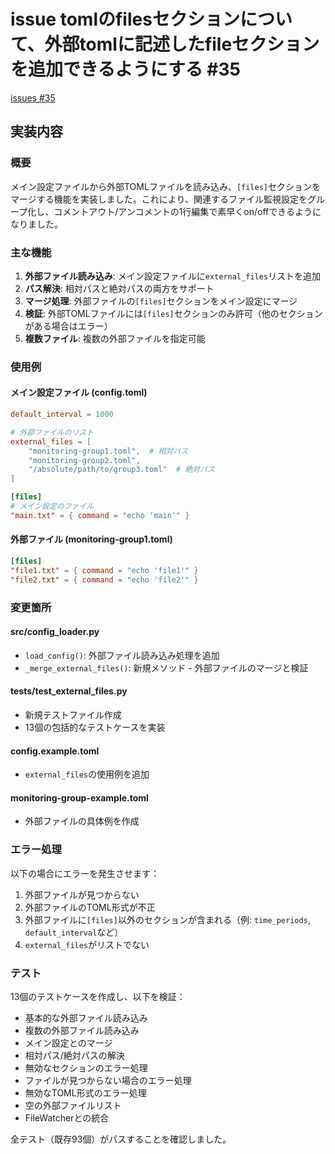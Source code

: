 # issue tomlのfilesセクションについて、外部tomlに記述したfileセクションを追加できるようにする #35
[issues #35](https://github.com/cat2151/cat-file-watcher/issues/35)

## 実装内容

### 概要

メイン設定ファイルから外部TOMLファイルを読み込み、`[files]`セクションをマージする機能を実装しました。これにより、関連するファイル監視設定をグループ化し、コメントアウト/アンコメントの1行編集で素早くon/offできるようになりました。

### 主な機能

1. **外部ファイル読み込み**: メイン設定ファイルに`external_files`リストを追加
2. **パス解決**: 相対パスと絶対パスの両方をサポート
3. **マージ処理**: 外部ファイルの`[files]`セクションをメイン設定にマージ
4. **検証**: 外部TOMLファイルには`[files]`セクションのみ許可（他のセクションがある場合はエラー）
5. **複数ファイル**: 複数の外部ファイルを指定可能

### 使用例

#### メイン設定ファイル (config.toml)
```toml
default_interval = 1000

# 外部ファイルのリスト
external_files = [
    "monitoring-group1.toml",  # 相対パス
    "monitoring-group2.toml",
    "/absolute/path/to/group3.toml"  # 絶対パス
]

[files]
# メイン設定のファイル
"main.txt" = { command = "echo 'main'" }
```

#### 外部ファイル (monitoring-group1.toml)
```toml
[files]
"file1.txt" = { command = "echo 'file1'" }
"file2.txt" = { command = "echo 'file2'" }
```

### 変更箇所

#### src/config_loader.py
- `load_config()`: 外部ファイル読み込み処理を追加
- `_merge_external_files()`: 新規メソッド - 外部ファイルのマージと検証

#### tests/test_external_files.py
- 新規テストファイル作成
- 13個の包括的なテストケースを実装

#### config.example.toml
- `external_files`の使用例を追加

#### monitoring-group-example.toml
- 外部ファイルの具体例を作成

### エラー処理

以下の場合にエラーを発生させます：
1. 外部ファイルが見つからない
2. 外部ファイルのTOML形式が不正
3. 外部ファイルに`[files]`以外のセクションが含まれる（例: `time_periods`, `default_interval`など）
4. `external_files`がリストでない

### テスト

13個のテストケースを作成し、以下を検証：
- 基本的な外部ファイル読み込み
- 複数の外部ファイル読み込み
- メイン設定とのマージ
- 相対パス/絶対パスの解決
- 無効なセクションのエラー処理
- ファイルが見つからない場合のエラー処理
- 無効なTOML形式のエラー処理
- 空の外部ファイルリスト
- FileWatcherとの統合

全テスト（既存93個）がパスすることを確認しました。
